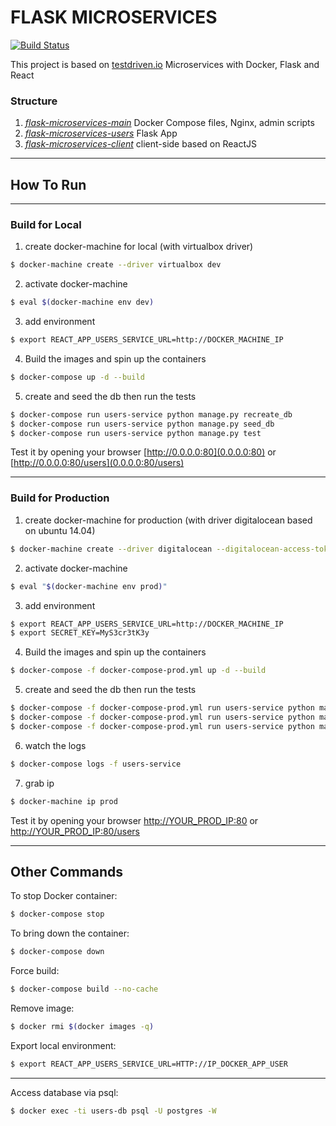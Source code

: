 # FLASK MICROSERVICES

[![Build Status](https://travis-ci.org/repodevs/flask-microservices-main.svg?branch=master)](https://travis-ci.org/repodevs/flask-microservices-main)

This project is based on [testdriven.io](http://testdriven.io/) Microservices with Docker, Flask and React  

### Structure
1. _[flask-microservices-main](https://github.com/repodevs/flask-microservices-main)_ Docker Compose files, Nginx, admin scripts
2. _[flask-microservices-users](https://github.com/repodevs/flask-microservices-users)_ Flask App
3. _[flask-microservices-client](https://github.com/repodevs/flask-microservices-client)_ client-side based on ReactJS
---

## How To Run
----
### Build for Local 
1. create docker-machine for local (with virtualbox driver)
```bash
$ docker-machine create --driver virtualbox dev
```
2. activate docker-machine 
```bash
$ eval $(docker-machine env dev)
```
3. add environment
```bash
$ export REACT_APP_USERS_SERVICE_URL=http://DOCKER_MACHINE_IP
```
4. Build the images and spin up the containers
```bash
$ docker-compose up -d --build
```
5. create and seed the db then run the tests
```bash
$ docker-compose run users-service python manage.py recreate_db
$ docker-compose run users-service python manage.py seed_db
$ docker-compose run users-service python manage.py test
```

Test it by opening your browser [http://0.0.0.0:80](0.0.0.0:80) or [http://0.0.0.0:80/users](0.0.0.0:80/users) 

---
### Build for Production 

1. create docker-machine for production (with driver digitalocean based on ubuntu 14.04)   
```bash
$ docker-machine create --driver digitalocean --digitalocean-access-token=DO_TOKEN --digitalocean-image ubuntu-14-04-x64 prod
```
2. activate docker-machine   
```bash
$ eval "$(docker-machine env prod)"
```
3. add environment
```bash
$ export REACT_APP_USERS_SERVICE_URL=http://DOCKER_MACHINE_IP
$ export SECRET_KEY=MyS3cr3tK3y
```
4. Build the images and spin up the containers
```bash
$ docker-compose -f docker-compose-prod.yml up -d --build
```
5. create and seed the db then run the tests
```bash
$ docker-compose -f docker-compose-prod.yml run users-service python manage.py recreate_db
$ docker-compose -f docker-compose-prod.yml run users-service python manage.py seed_db
$ docker-compose -f docker-compose-prod.yml run users-service python manage.py test
```
6. watch the logs
```bash
$ docker-compose logs -f users-service
```
7. grab ip
```bash
$ docker-machine ip prod
```

Test it by opening your browser [http://YOUR_PROD_IP:80](YOUR_PROD_IP:80) or [http://YOUR_PROD_IP:80/users](YOUR_PROD_IP:80/users) 

----
## Other Commands

To stop Docker container:
```bash
$ docker-compose stop
```
To bring down the container:
```bash
$ docker-compose down
```
Force build:
```bash
$ docker-compose build --no-cache
```
Remove image:
```bash
$ docker rmi $(docker images -q)
```
Export local environment:
```bash
$ export REACT_APP_USERS_SERVICE_URL=HTTP://IP_DOCKER_APP_USER
```

---
Access database via psql:
```bash
$ docker exec -ti users-db psql -U postgres -W
```

